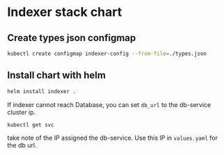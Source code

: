 # Indexer stack chart

## Create types json configmap

```sh
kubectl create configmap indexer-config --from-file=./types.json
```

## Install chart with helm

```sh
helm install indexer .
```

If indexer cannot reach Database, you can set `db_url` to the db-service cluster ip.

```sh
kubectl get svc
```

take note of the IP assigned the db-service. Use this IP in `values.yaml` for the db url.